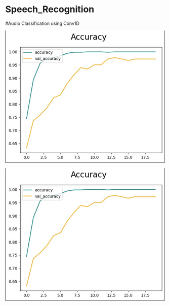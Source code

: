 # Speech_Recognition

#Audio Classification using Conv1D

![Accuracy Plot](https://github.com/Shymaa2611/Speech_Recognition/blob/main/Audio_Classification/accuracy.jpg?raw=true)

![Loss Plot](https://github.com/Shymaa2611/Speech_Recognition/blob/main/Audio_Classification/accuracy.jpg?raw=true)
